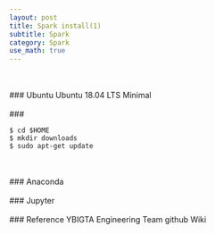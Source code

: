 ```yaml
---
layout: post
title: Spark install(1)
subtitle: Spark
category: Spark
use_math: true
---
```


<br>
<br>
### Ubuntu
Ubuntu 18.04 LTS Minimal

<br>
<br>
###

```
$ cd $HOME
$ mkdir downloads
$ sudo apt-get update
```

<br>
<br>
### Anaconda

<br>
<br>
### Jupyter

<br>
<br>
### Reference
YBIGTA Engineering Team github Wiki

